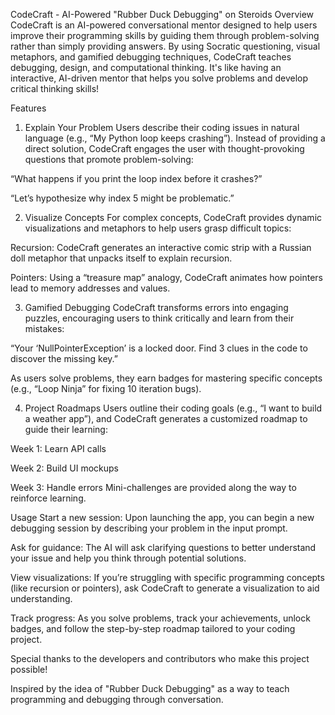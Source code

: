 CodeCraft - AI-Powered "Rubber Duck Debugging" on Steroids
Overview
CodeCraft is an AI-powered conversational mentor designed to help users improve their programming skills by guiding them through problem-solving rather than simply providing answers. By using Socratic questioning, visual metaphors, and gamified debugging techniques, CodeCraft teaches debugging, design, and computational thinking. It's like having an interactive, AI-driven mentor that helps you solve problems and develop critical thinking skills!

Features
1. Explain Your Problem
Users describe their coding issues in natural language (e.g., “My Python loop keeps crashing”). Instead of providing a direct solution, CodeCraft engages the user with thought-provoking questions that promote problem-solving:

“What happens if you print the loop index before it crashes?”

“Let’s hypothesize why index 5 might be problematic.”

2. Visualize Concepts
For complex concepts, CodeCraft provides dynamic visualizations and metaphors to help users grasp difficult topics:

Recursion: CodeCraft generates an interactive comic strip with a Russian doll metaphor that unpacks itself to explain recursion.

Pointers: Using a “treasure map” analogy, CodeCraft animates how pointers lead to memory addresses and values.

3. Gamified Debugging
CodeCraft transforms errors into engaging puzzles, encouraging users to think critically and learn from their mistakes:

“Your ‘NullPointerException’ is a locked door. Find 3 clues in the code to discover the missing key.”

As users solve problems, they earn badges for mastering specific concepts (e.g., “Loop Ninja” for fixing 10 iteration bugs).

4. Project Roadmaps
Users outline their coding goals (e.g., “I want to build a weather app”), and CodeCraft generates a customized roadmap to guide their learning:

Week 1: Learn API calls

Week 2: Build UI mockups

Week 3: Handle errors Mini-challenges are provided along the way to reinforce learning.

Usage
Start a new session: Upon launching the app, you can begin a new debugging session by describing your problem in the input prompt.

Ask for guidance: The AI will ask clarifying questions to better understand your issue and help you think through potential solutions.

View visualizations: If you’re struggling with specific programming concepts (like recursion or pointers), ask CodeCraft to generate a visualization to aid understanding.

Track progress: As you solve problems, track your achievements, unlock badges, and follow the step-by-step roadmap tailored to your coding project.

Special thanks to the developers and contributors who make this project possible!

Inspired by the idea of "Rubber Duck Debugging" as a way to teach programming and debugging through conversation.

